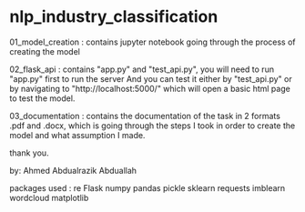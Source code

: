 # nlp_industry_classification
 
01_model_creation : contains jupyter notebook going through the process of creating the model

02_flask_api : contains "app.py" and "test_api.py", you will need to run "app.py" first to run the server 
And you can test it either by "test_api.py" or by navigating to "http://localhost:5000/" which will open a basic html page to test the model.

03_documentation : contains the documentation of the task in 2 formats .pdf and .docx, which is going through the steps I took in order to create the model and what assumption I made.

thank you.

by: Ahmed Abdualrazik Abduallah


packages used :
re
Flask
numpy
pandas
pickle
sklearn
requests
imblearn
wordcloud
matplotlib


